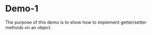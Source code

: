 # Demo-1

The purpose of this demo is to show how to implement getter/setter methods on an object. 
